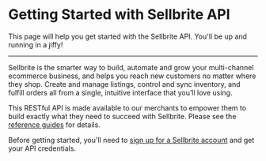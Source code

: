# Getting Started with Sellbrite API

This page will help you get started with the Sellbrite API. You'll be up and running in a jiffy!

---

Sellbrite is the smarter way to build, automate and grow your multi-channel ecommerce business, and helps you reach new customers no matter where they shop. Create and manage listings, control and sync inventory, and fulfill orders all from a single, intuitive interface that you’ll love using.

This RESTful API is made available to our merchants to empower them to build exactly what they need to succeed with Sellbrite. Please see the [reference guides](reference/introduction.md) for details.

Before getting started, you'll need to [sign up for a Sellbrite account](https://app.sellbrite.com/merchants/sign_up) and get your API credentials.
